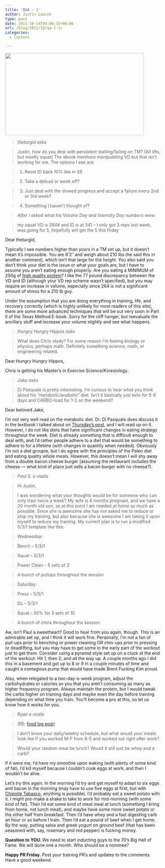 ```yaml
---
title: 'Q&A – 1'
author: Justin Lascek
type: post
date: 2011-10-14T04:00:15+00:00
url: /blog/2011/10/qa-1-3/
categories:
  - Content

---
```

[<img data-attachment-id="5580" data-permalink="/blog/2011/10/qa-1-3/309705_10150861975370088_506685087_21245237_1294710185_n/" data-orig-file="/2011/10/309705_10150861975370088_506685087_21245237_1294710185_n.jpg" data-orig-size="450,266" data-comments-opened="1" data-image-meta="{&quot;aperture&quot;:&quot;0&quot;,&quot;credit&quot;:&quot;&quot;,&quot;camera&quot;:&quot;&quot;,&quot;caption&quot;:&quot;&quot;,&quot;created_timestamp&quot;:&quot;0&quot;,&quot;copyright&quot;:&quot;&quot;,&quot;focal_length&quot;:&quot;0&quot;,&quot;iso&quot;:&quot;0&quot;,&quot;shutter_speed&quot;:&quot;0&quot;,&quot;title&quot;:&quot;&quot;}" data-image-title="309705_10150861975370088_506685087_21245237_1294710185_n" data-image-description="" data-medium-file="/2011/10/309705_10150861975370088_506685087_21245237_1294710185_n.jpg" data-large-file="/2011/10/309705_10150861975370088_506685087_21245237_1294710185_n.jpg" src="/2011/10/309705_10150861975370088_506685087_21245237_1294710185_n.jpg" alt="" title="309705_10150861975370088_506685087_21245237_1294710185_n" width="450" height="266" class="aligncenter size-full wp-image-5580" />][1]
  


> _theturgid asks_
  
> 
  
> Justin, how do you deal with persistent stalling/failing on TM? (All lifts, but mostly squat) The ebook mentions manipulating VD but that isn’t working for me. The options I see are:
  
> 
  
> 1) Reset ID back 10% like in SS
  
> 2) Take a deload or week off?
  
> 3) Just deal with the slowed progress and accept a failure every 2nd or 3rd week?
  
> 4) Something I haven’t thought of?
  
> 
  
> _After I asked what his Volume Day and Intensity Day numbers were:_
  
> my squat VD is 264# and ID is at 341 – I only got 3 reps last week, was going for 5, hopefully will get the 5 this friday 

Dear theturgid,
  

  
Typically I see numbers higher than yours in a TM set up, but it doesn&#8217;t mean it&#8217;s impossible. You are 6&#8217;2&#8243; and weigh about 210 lbs (he said this in another comment), which isn&#8217;t that large for the height. You also said you don&#8217;t think your diet is the issue or what your goals are, but I have to assume you aren&#8217;t eating enough properly. Are you eating a MINIMUM of 250g of <a href="/blog/2011/10/protein/" target="_blank">high quality protein</a>? I like the 77 pound discrepancy between the VD and ID (although your VD rep scheme wasn&#8217;t specified), but you may require an increase in volume, especially since 264 is not a significant amount of stress for a 210 lb guy.
  

  
Under the assumption that you are doing everything in training, life, and recovery correctly (which is highly unlikely for most readers of this site), there are some more advanced techniques that will be out very soon in Part II of the Texas Method E-book. Sorry for the cliff hanger, but reevaluate the ancillary stuff and increase your volume slightly and see what happens.
  

  
**<!--more-->**

> _Hungry Hungry Hippos asks_
  
> 
  
> What does Chris study? For some reason I’m feeling biology or physics, perhaps math. Definitely something science, math, or engineering related.

Dear Hungry Hungry Hippos,
  

  
Chris is getting his Master&#8217;s in Exercise Science/Kinesiology.
  


> _Jake asks_
  
> 
  
> Di Pasquale is pretty interesting. I’m curious to hear what you think about his “metabolic/anabolic” diet. Isn’t it basically just keto for 5-6 days and CARBO-load for 1-2 on the weekend?

Dear beloved Jake,
  


I&#8217;m not very well read on the metabolic diet. Dr. Di Pasquale does discuss it in the textbook I talked about on <a href="/blog/2011/10/protein/" target="_blank">Thursday&#8217;s post</a>, and I will read up on it. However, I do not like diets that have significant changes in eating strategy throughout the week. Diet is already something that is difficult enough to deal with, and I&#8217;d rather people adhere to a diet that would be something to adhere to for a lifetime (with changes in quantity when needed). Obviously I&#8217;m not a diet groupie, but I do agree with the principles of the Paleo diet and eating quality whole meals. However, this doesn&#8217;t mean I will shy away from a double bacon cheese burger (assuming the restaurant includes the cheese &#8212; what kind of place just sells a bacon burger with no cheese?).
  


> _Paul S. e-mails_
  
> 
  
> Hi Justin,
> 
> I was wondering what your thoughts would be for someone who can only train twice a week? My wife is 8 months pregnant, and we have a 20 month old son, so at this point I am needed at home as much as possible. Since she is awesome she has not asked me to reduce or stop my training, but also because she is awesome I am taking it upon myself to reduce my training. My current plan is to run a modified 5/3/1 template like this:
   
> 
  
> Wednesday:
  
> Bench – 5/3/1
  
> Squat – 5/3/1
  
> Power Clean – 5 sets of 3
  
> A bunch of pullups throughout the session
   
> 
  
> Saturday:
  
> Press – 5/3/1
  
> DL – 5/3/1
  
> Squat – 50% for 3 sets of 10
  
> A bunch of chins throughout the session 

Aw, isn&#8217;t Paul a sweetheart? Good to hear from you again, though. This is an admirable set up, and I think it will work fine. Personally, I&#8217;m not a fan of pull-ups prior to benching or power cleaning OR chin-ups prior to pressing or deadlifting, but you may have to get some in the early part of the workout just to get them. Consider using a pyramid style set up on a clock at the end of the workout. Hit 1, then 2, and all the way up. A couple months ago I did this in a basement and got up to 8 or 9 in a couple minutes of time and caught a contagious pump that would have made Brent Fucking Kim proud.
  

  
Also, when relegated to a two-day-a-week program, adjust the carbohydrates or calories so you that you aren&#8217;t consuming as many as higher frequency program. Always maintain the protein, but I would tweak the carbs higher on training days and maybe even the day before training depending on what time you train. You&#8217;ll become a pro at this, so let us know how it works for you.
  


> _Ryan e-mails_
  
> 
  
> (RE: <a href="/blog/2011/10/justins-food-log/" target="_blank">food log post</a>)
  
> I don&#8217;t know your daily/weekly schedule, but what would your meals look like if you worked M-F from 8-5 and worked out right after work?
  
> Would your random meal be lunch? Would it still just be whey and a carb? 

If it were me, I&#8217;d have my smoothie upon waking (with plenty of some kind of fat), I&#8217;d kill myself because I couldn&#8217;t cook eggs at work, and then I wouldn&#8217;t be alive.
  

  
Let&#8217;s try this again. In the morning I&#8217;d try and get myself to adapt to six eggs and bacon in the morning (may have to use five eggs at first, but with <a href="http://www.youtube.com/watch?v=55lX1wJinYg" target="_blank">Chipotle Tabasco</a>, anything is possible). I&#8217;d probably eat a sweet potato with it. I might pre-make a shake to take to work for mid-morning (with some kind of fat). Then I&#8217;d eat some kind of meat meal at lunch (something I bring from home, not lunch meat), and maybe have some more sweet potato or the other half from breakfast. Then I&#8217;d have whey and a fast digesting carb an hour or so before I train. Then I&#8217;d eat a pound of beef when I get home. By the way, putting salsa and greek yogurt on ground beef (that has been seasoned with, say, rosemary and red pepper) is fucking money.
  

  
**Question to YOU**: We need to start inducting guys to the 70&#8217;s Big Hall of Fame. We will done one a month. Who should be a nominee?
  

  
**Happy PR Friday.** Post your training PR&#8217;s and updates to the comments. Have a good weekend.

 [1]: /2011/10/309705_10150861975370088_506685087_21245237_1294710185_n.jpg

